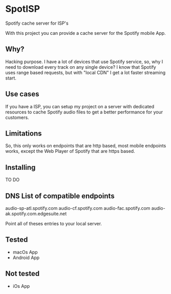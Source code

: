 # SpotISP
Spotify cache server for ISP's

With this project you can provide a cache server for the Spotify mobile App.


## Why?

Hacking purpose. I have a lot of devices that use Spotify service, so, why I need to download every track on any single device? I know that Spotify uses range based requests, but with "local CDN" I get a lot faster streaming start.

## Use cases

If you have a ISP, you can setup my project on a server with dedicated resources to cache Spotify audio files to get a better performance for your customers.

## Limitations

So, this only works on endpoints that are http based, most mobile endpoints works, except the Web Player of Spotify that are https based.


## Installing

TO DO

## DNS List of compatible endpoints

audio-sp-atl.spotify.com
audio-cf.spotify.com
audio-fac.spotify.com
audio-ak.spotify.com.edgesuite.net

Point all of theses entries to your local server.

## Tested

- macOs App
- Android App

## Not tested

- iOs App

